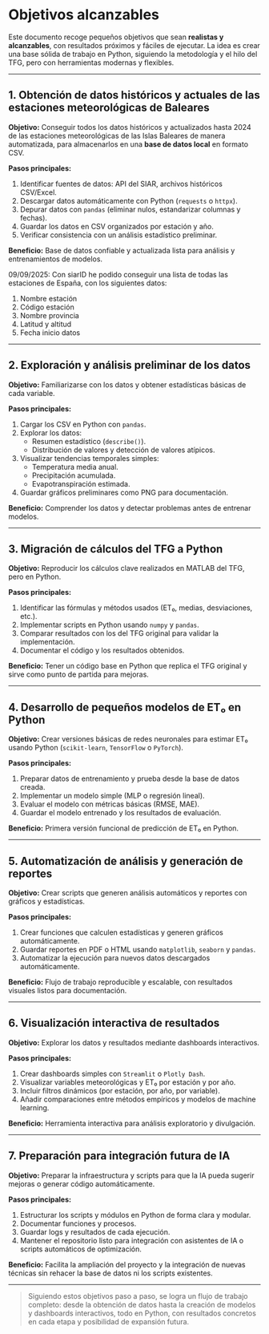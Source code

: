# Objetivos alcanzables

Este documento recoge pequeños objetivos que sean **realistas y alcanzables**, con resultados próximos y fáciles de ejecutar. La idea es crear una base sólida de trabajo en Python, siguiendo la metodología y el hilo del TFG, pero con herramientas modernas y flexibles.

---

## 1. Obtención de datos históricos y actuales de las estaciones meteorológicas de Baleares

**Objetivo:** Conseguir todos los datos históricos y actualizados hasta 2024 de las estaciones meteorológicas de las Islas Baleares de manera automatizada, para almacenarlos en una **base de datos local** en formato CSV.

**Pasos principales:**
1. Identificar fuentes de datos: API del SIAR, archivos históricos CSV/Excel.
2. Descargar datos automáticamente con Python (`requests` o `httpx`).
3. Depurar datos con `pandas` (eliminar nulos, estandarizar columnas y fechas).
4. Guardar los datos en CSV organizados por estación y año.
5. Verificar consistencia con un análisis estadístico preliminar.

**Beneficio:** Base de datos confiable y actualizada lista para análisis y entrenamientos de modelos.

09/09/2025: Con siarID he podido conseguir una lista de todas las estaciones de España, con los siguientes datos:
1. Nombre estación
2. Código estación
3. Nombre provincia
4. Latitud y altitud
5. Fecha inicio datos

---

## 2. Exploración y análisis preliminar de los datos

**Objetivo:** Familiarizarse con los datos y obtener estadísticas básicas de cada variable.

**Pasos principales:**
1. Cargar los CSV en Python con `pandas`.
2. Explorar los datos:
   - Resumen estadístico (`describe()`).
   - Distribución de valores y detección de valores atípicos.
3. Visualizar tendencias temporales simples:
   - Temperatura media anual.
   - Precipitación acumulada.
   - Evapotranspiración estimada.
4. Guardar gráficos preliminares como PNG para documentación.

**Beneficio:** Comprender los datos y detectar problemas antes de entrenar modelos.

---

## 3. Migración de cálculos del TFG a Python

**Objetivo:** Reproducir los cálculos clave realizados en MATLAB del TFG, pero en Python.

**Pasos principales:**
1. Identificar las fórmulas y métodos usados (ET₀, medias, desviaciones, etc.).
2. Implementar scripts en Python usando `numpy` y `pandas`.
3. Comparar resultados con los del TFG original para validar la implementación.
4. Documentar el código y los resultados obtenidos.

**Beneficio:** Tener un código base en Python que replica el TFG original y sirve como punto de partida para mejoras.

---

## 4. Desarrollo de pequeños modelos de ET₀ en Python

**Objetivo:** Crear versiones básicas de redes neuronales para estimar ET₀ usando Python (`scikit-learn`, `TensorFlow` o `PyTorch`).

**Pasos principales:**
1. Preparar datos de entrenamiento y prueba desde la base de datos creada.
2. Implementar un modelo simple (MLP o regresión lineal).
3. Evaluar el modelo con métricas básicas (RMSE, MAE).
4. Guardar el modelo entrenado y los resultados de evaluación.

**Beneficio:** Primera versión funcional de predicción de ET₀ en Python.

---

## 5. Automatización de análisis y generación de reportes

**Objetivo:** Crear scripts que generen análisis automáticos y reportes con gráficos y estadísticas.

**Pasos principales:**
1. Crear funciones que calculen estadísticas y generen gráficos automáticamente.
2. Guardar reportes en PDF o HTML usando `matplotlib`, `seaborn` y `pandas`.
3. Automatizar la ejecución para nuevos datos descargados automáticamente.

**Beneficio:** Flujo de trabajo reproducible y escalable, con resultados visuales listos para documentación.

---

## 6. Visualización interactiva de resultados

**Objetivo:** Explorar los datos y resultados mediante dashboards interactivos.

**Pasos principales:**
1. Crear dashboards simples con `Streamlit` o `Plotly Dash`.
2. Visualizar variables meteorológicas y ET₀ por estación y por año.
3. Incluir filtros dinámicos (por estación, por año, por variable).
4. Añadir comparaciones entre métodos empíricos y modelos de machine learning.

**Beneficio:** Herramienta interactiva para análisis exploratorio y divulgación.

---

## 7. Preparación para integración futura de IA

**Objetivo:** Preparar la infraestructura y scripts para que la IA pueda sugerir mejoras o generar código automáticamente.

**Pasos principales:**
1. Estructurar los scripts y módulos en Python de forma clara y modular.
2. Documentar funciones y procesos.
3. Guardar logs y resultados de cada ejecución.
4. Mantener el repositorio listo para integración con asistentes de IA o scripts automáticos de optimización.

**Beneficio:** Facilita la ampliación del proyecto y la integración de nuevas técnicas sin rehacer la base de datos ni los scripts existentes.

---

> Siguiendo estos objetivos paso a paso, se logra un flujo de trabajo completo: desde la obtención de datos hasta la creación de modelos y dashboards interactivos, todo en Python, con resultados concretos en cada etapa y posibilidad de expansión futura.
